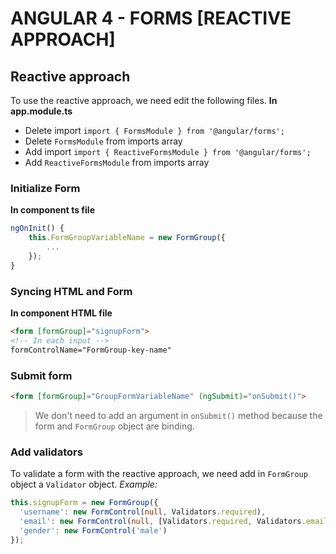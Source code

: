 # ANGULAR 4 - FORMS [REACTIVE APPROACH]
## Reactive approach
To use the reactive approach, we need edit the following files.
**In app.module.ts**
- Delete import `import { FormsModule } from '@angular/forms';`
- Delete `FormsModule` from imports array
- Add import `import { ReactiveFormsModule } from '@angular/forms';`
- Add `ReactiveFormsModule` from imports array

### Initialize Form
**In component ts file**
```typescript
ngOnInit() {
    this.FormGroupVariableName = new FormGroup({
        ...
    });
}
```
### Syncing HTML and Form
**In component HTML file**
```html
<form [formGroup]="signupForm">
<!-- In each input -->
formControlName="FormGroup-key-name"
```
### Submit form
```html
<form [formGroup]="GroupFormVariableName" (ngSubmit)="onSubmit()">
```
> We don't need to add an argument in `onSubmit()` method because the form and `FormGroup` object are binding.
### Add validators
To validate a form with the reactive approach, we need add in `FormGroup` object a `Validator` object.
*Example:*
```typescript
this.signupForm = new FormGroup({
  'username': new FormControl(null, Validators.required),
  'email': new FormControl(null, [Validators.required, Validators.email]),
  'gender': new FormControl('male')
});
```